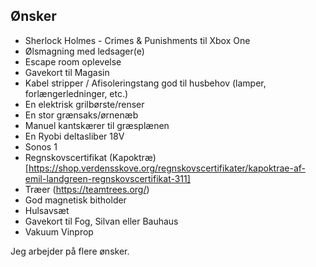 ## Ønsker

  - Sherlock Holmes - Crimes & Punishments til Xbox One
  - Ølsmagning med ledsager(e)
  - Escape room oplevelse
  - Gavekort til Magasin
  - Kabel stripper / Afisoleringstang god til husbehov (lamper, forlængerledninger, etc.)
  - En elektrisk grilbørste/renser
  - En stor grænsaks/ørnenæb
  - Manuel kantskærer til græsplænen
  - En Ryobi deltasliber 18V
  - Sonos 1
  - Regnskovscertifikat (Kapoktræ)[https://shop.verdensskove.org/regnskovscertifikater/kapoktrae-af-emil-landgreen-regnskovscertifikat-311]
  - Træer (https://teamtrees.org/)
  - God magnetisk bitholder
  - Hulsavsæt
  - Gavekort til Fog, Silvan eller Bauhaus
  - Vakuum Vinprop
  
  Jeg arbejder på flere ønsker.
